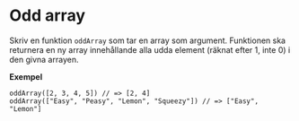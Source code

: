 # Odd array

Skriv en funktion `oddArray` som tar en array som argument. Funktionen ska returnera en ny array innehållande alla udda element (räknat efter 1, inte 0) i den givna arrayen. 

**Exempel**
```
oddArray([2, 3, 4, 5]) // => [2, 4]
oddArray(["Easy", "Peasy", "Lemon", "Squeezy"]) // => ["Easy", "Lemon"]
```
